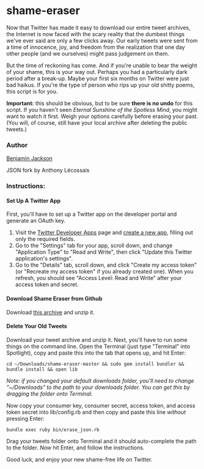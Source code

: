 # shame-eraser

Now that Twitter has made it easy to download our entire tweet archives, the Internet is now faced with the scary reality that the dumbest things we've ever said are only a few clicks away. Our early tweets were sent from a time of innocence, joy, and freedom from the realization that one day other people (and we ourselves) might pass judgement on them. 

But the time of reckoning has come. And if you're unable to bear the weight of your shame, this is your way out. Perhaps you had a particularly dark period after a break-up. Maybe your first six months on Twitter were just bad haikus. If you're the type of person who rips up your old shitty poems, this script is for you.

**Important:** this should be obvious, but to be sure **there is no undo** for this script. If you haven't seen *Eternal Sunshine of the Spotless Mind*, you might want to watch it first. Weigh your options carefully before erasing your past. (You will, of course, still have your local archive after deleting the public tweets.)

### Author 

[Benjamin Jackson](http://twitter.com/benjaminjackson)

JSON fork by Anthony Lécossais 

### Instructions:

#### Set Up A Twitter App

First, you'll have to set up a Twitter app on the developer portal and generate an OAuth key.

1. Visit the [Twitter Developer Apps](https://dev.twitter.com/apps) page and [create a new app](https://dev.twitter.com/apps/new), filling out only the required fields.
2. Go to the "Settings" tab for your app, scroll down, and change "Application Type" to "Read and Write", then click "Update this Twitter application's settings".
3. Go to the "Details" tab, scroll down, and click "Create my access token" (or "Recreate my access token" if you already created one). When you refresh, you should see "Access Level: Read and Write" after your access token and secret.

#### Download Shame Eraser from Github

Download [this archive](https://github.com/benjaminjackson/shame-eraser/archive/master.zip) and unzip it.

#### Delete Your Old Tweets

Download your tweet archive and unzip it. Next, you'll have to run some things on the command line. Open the Terminal (just type "Terminal" into Spotlight), copy and paste this into the tab that opens up, and hit Enter:

    cd ~/Downloads/shame-eraser-master && sudo gem install bundler && bundle install && open lib
    
*Note: if you changed your default downloads folder, you'll need to change "~/Downloads" to the path to your downloads folder. You can get this by dragging the folder onto Terminal.*

Now copy your consumer key, consumer secret, access token, and access token secret into lib/config.rb and then copy and paste this line *without* pressing Enter:

    bundle exec ruby bin/erase_json.rb 
    
Drag your tweets folder onto Terminal and it should auto-complete the path to the folder. *Now* hit Enter, and follow the instructions.

Good luck, and enjoy your new shame-free life on Twitter.
